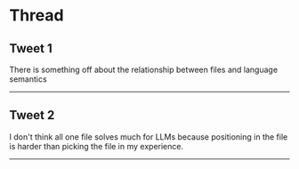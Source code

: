 # Thread

## Tweet 1

There is something off about the relationship between files and language semantics

---

## Tweet 2

I don't think all one file solves much for LLMs because positioning in the file is harder than picking the file in my experience.

---

